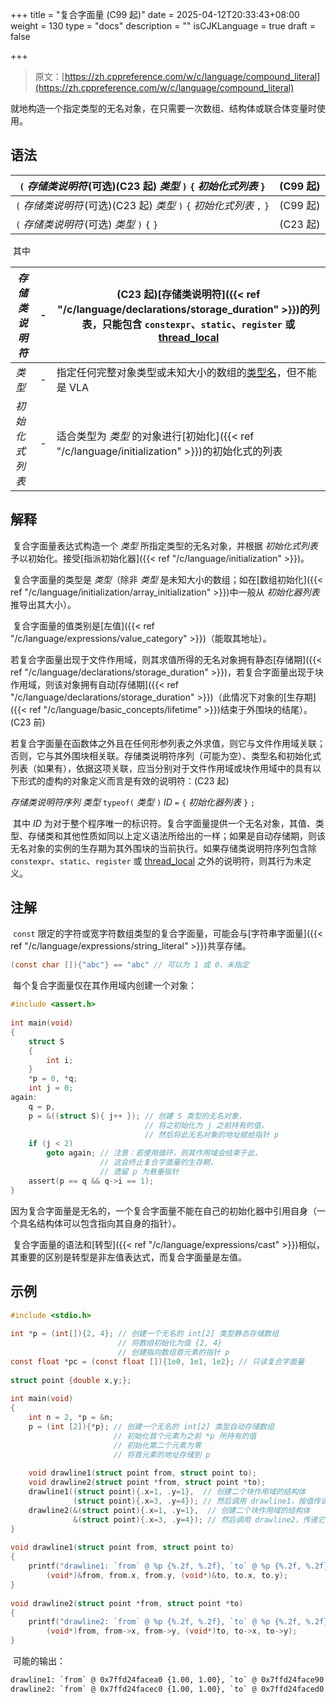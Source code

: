+++
title = "复合字面量 (C99 起)"
date = 2025-04-12T20:33:43+08:00
weight = 130
type = "docs"
description = ""
isCJKLanguage = true
draft = false

+++

> 原文：[https://zh.cppreference.com/w/c/language/compound_literal](https://zh.cppreference.com/w/c/language/compound_literal)

​	就地构造一个指定类型的无名对象，在只需要一次数组、结构体或联合体变量时使用。

## 语法

| `(` *存储类说明符* ﻿(可选)(C23 起) *类型* `)` `{` *初始化式列表* `}` | (C99 起) |
| ------------------------------------------------------------ | -------- |
| `(` *存储类说明符* ﻿(可选)(C23 起) *类型* `)` `{` *初始化式列表* `,` `}` | (C99 起) |
| `(` *存储类说明符* ﻿(可选) *类型* `)` `{` `}`                 | (C23 起) |

​	其中

| *存储类说明符* | -    | (C23 起)[存储类说明符]({{< ref "/c/language/declarations/storage_duration" >}})的列表，只能包含 `constexpr`、`static`、`register` 或 [thread_local](http://zh.cppreference.com/w/c/thread/thread_local) |
| -------------- | ---- | ------------------------------------------------------------ |
| *类型*         | -    | 指定任何完整对象类型或未知大小的数组的[类型名](https://zh.cppreference.com/w/c/language/types#.E7.B1.BB.E5.9E.8B.E5.90.8D)，但不能是 VLA |
| *初始化式列表* | -    | 适合类型为 *类型* 的对象进行[初始化]({{< ref "/c/language/initialization" >}})的初始化式的列表 |

## 解释

​	复合字面量表达式构造一个 *类型* 所指定类型的无名对象，并根据 *初始化式列表* 予以初始化。接受[指派初始化器]({{< ref "/c/language/initialization" >}})。

​	复合字面量的类型是 *类型*（除非 *类型* 是未知大小的数组；如在[数组初始化]({{< ref "/c/language/initialization/array_initialization" >}})中一般从 *初始化器列表* 推导出其大小）。

​	复合字面量的值类别是[左值]({{< ref "/c/language/expressions/value_category" >}})（能取其地址）。

​	若复合字面量出现于文件作用域，则其求值所得的无名对象拥有静态[存储期]({{< ref "/c/language/declarations/storage_duration" >}})，若复合字面量出现于块作用域，则该对象拥有自动[存储期]({{< ref "/c/language/declarations/storage_duration" >}})（此情况下对象的[生存期]({{< ref "/c/language/basic_concepts/lifetime" >}})结束于外围块的结尾）。(C23 前)

​	若复合字面量在函数体之外且在任何形参列表之外求值，则它与文件作用域关联；否则，它与其外围块相关联。存储类说明符序列（可能为空）、类型名和初始化式列表（如果有），依据这项关联，应当分别对于文件作用域或块作用域中的具有以下形式的虚构的对象定义而言是有效的说明符：(C23 起)

*存储类说明符序列* *类型* `typeof(` *类型* `)` *ID* `=` `{` *初始化器列表* `}` `;`

​	其中 *ID* 为对于整个程序唯一的标识符。复合字面量提供一个无名对象，其值、类型、存储类和其他性质如同以上定义语法所给出的一样；如果是自动存储期，则该无名对象的实例的生存期为其外围块的当前执行。如果存储类说明符序列包含除 `constexpr`、`static`、`register` 或 [thread_local](http://zh.cppreference.com/w/c/thread/thread_local) 之外的说明符，则其行为未定义。

## 注解

​	`const` 限定的字符或宽字符数组类型的复合字面量，可能会与[字符串字面量]({{< ref "/c/language/expressions/string_literal" >}})共享存储。

```c
(const char []){"abc"} == "abc" // 可以为 1 或 0，未指定
```

​	每个复合字面量仅在其作用域内创建一个对象：

```c
#include <assert.h>
 
int main(void)
{
    struct S
    {
        int i;
    }
    *p = 0, *q;
    int j = 0;
again:
    q = p,
    p = &((struct S){ j++ }); // 创建 S 类型的无名对象，
                              // 将之初始化为 j 之前持有的值，
                              // 然后将此无名对象的地址赋给指针 p
    if (j < 2)
        goto again; // 注意：若使用循环，则其作用域会结束于此，
                    // 这会终止复合字面量的生存期，
                    // 遗留 p 为悬垂指针
    assert(p == q && q->i == 1);
}
```

​	因为复合字面量是无名的，一个复合字面量不能在自己的初始化器中引用自身（一个具名结构体可以包含指向其自身的指针）。

​	复合字面量的语法和[转型]({{< ref "/c/language/expressions/cast" >}})相似，其重要的区别是转型是非左值表达式，而复合字面量是左值。

## 示例

```c
#include <stdio.h>
 
int *p = (int[]){2, 4}; // 创建一个无名的 int[2] 类型静态存储数组
                        // 将数组初始化为值 {2, 4}
                        // 创建指向数组首元素的指针 p
const float *pc = (const float []){1e0, 1e1, 1e2}; // 只读复合字面量
 
struct point {double x,y;};
 
int main(void)
{
    int n = 2, *p = &n;
    p = (int [2]){*p}; // 创建一个无名的 int[2] 类型自动存储数组
                       // 初始化首个元素为之前 *p 所持有的值
                       // 初始化第二个元素为零
                       // 将首元素的地址存储到 p
 
    void drawline1(struct point from, struct point to);
    void drawline2(struct point *from, struct point *to);
    drawline1((struct point){.x=1, .y=1},  // 创建二个块作用域的结构体
              (struct point){.x=3, .y=4}); // 然后调用 drawline1，按值传递它们
    drawline2(&(struct point){.x=1, .y=1},  // 创建二个块作用域的结构体
              &(struct point){.x=3, .y=4}); // 然后调用 drawline2，传递它们的地址
}
 
void drawline1(struct point from, struct point to)
{
    printf("drawline1: `from` @ %p {%.2f, %.2f}, `to` @ %p {%.2f, %.2f}\n",
        (void*)&from, from.x, from.y, (void*)&to, to.x, to.y);
}
 
void drawline2(struct point *from, struct point *to)
{
    printf("drawline2: `from` @ %p {%.2f, %.2f}, `to` @ %p {%.2f, %.2f}\n",
        (void*)from, from->x, from->y, (void*)to, to->x, to->y);
}
```

​	可能的输出：

```txt
drawline1: `from` @ 0x7ffd24facea0 {1.00, 1.00}, `to` @ 0x7ffd24face90 {3.00, 4.00}
drawline2: `from` @ 0x7ffd24facec0 {1.00, 1.00}, `to` @ 0x7ffd24faced0 {3.00, 4.00}
```
